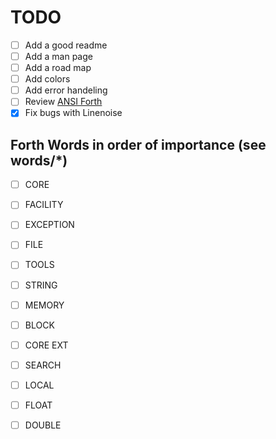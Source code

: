 TODO
====
- [ ] Add a good readme
- [ ] Add a man page
- [ ] Add a road map
- [ ] Add colors
- [ ] Add error handeling
- [ ] Review [ANSI Forth](https://www.taygeta.com/forth/dpansf.html)
- [X] Fix bugs with Linenoise

## Forth Words in order of importance (see words/\*)
- [ ] CORE
- [ ] FACILITY
- [ ] EXCEPTION 
- [ ] FILE
- [ ] TOOLS
- [ ] STRING
- [ ] MEMORY
- [ ] BLOCK
- [ ] CORE EXT
- [ ] SEARCH
- [ ] LOCAL
- [ ] FLOAT
- [ ] DOUBLE


